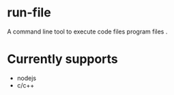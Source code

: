 # run-file
A command line tool to execute code files program files . 

# Currently supports
* nodejs
* c/c++ 
